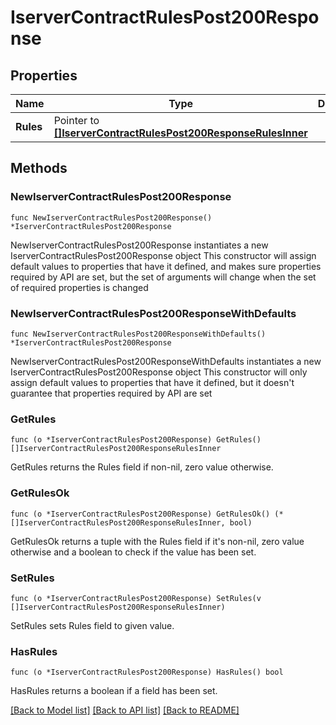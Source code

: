 # IserverContractRulesPost200Response

## Properties

Name | Type | Description | Notes
------------ | ------------- | ------------- | -------------
**Rules** | Pointer to [**[]IserverContractRulesPost200ResponseRulesInner**](IserverContractRulesPost200ResponseRulesInner.md) |  | [optional] 

## Methods

### NewIserverContractRulesPost200Response

`func NewIserverContractRulesPost200Response() *IserverContractRulesPost200Response`

NewIserverContractRulesPost200Response instantiates a new IserverContractRulesPost200Response object
This constructor will assign default values to properties that have it defined,
and makes sure properties required by API are set, but the set of arguments
will change when the set of required properties is changed

### NewIserverContractRulesPost200ResponseWithDefaults

`func NewIserverContractRulesPost200ResponseWithDefaults() *IserverContractRulesPost200Response`

NewIserverContractRulesPost200ResponseWithDefaults instantiates a new IserverContractRulesPost200Response object
This constructor will only assign default values to properties that have it defined,
but it doesn't guarantee that properties required by API are set

### GetRules

`func (o *IserverContractRulesPost200Response) GetRules() []IserverContractRulesPost200ResponseRulesInner`

GetRules returns the Rules field if non-nil, zero value otherwise.

### GetRulesOk

`func (o *IserverContractRulesPost200Response) GetRulesOk() (*[]IserverContractRulesPost200ResponseRulesInner, bool)`

GetRulesOk returns a tuple with the Rules field if it's non-nil, zero value otherwise
and a boolean to check if the value has been set.

### SetRules

`func (o *IserverContractRulesPost200Response) SetRules(v []IserverContractRulesPost200ResponseRulesInner)`

SetRules sets Rules field to given value.

### HasRules

`func (o *IserverContractRulesPost200Response) HasRules() bool`

HasRules returns a boolean if a field has been set.


[[Back to Model list]](../README.md#documentation-for-models) [[Back to API list]](../README.md#documentation-for-api-endpoints) [[Back to README]](../README.md)


